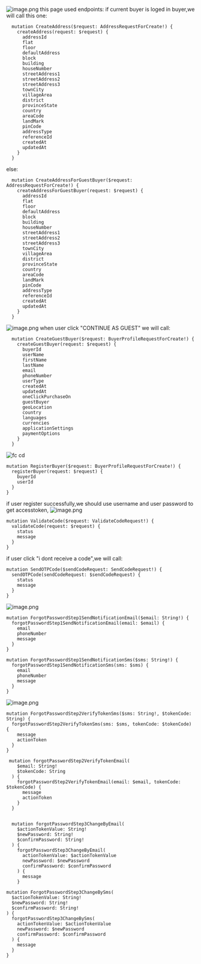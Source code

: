 ![image.png](https://upload-images.jianshu.io/upload_images/9126595-ad81fa4368f7342c.png?imageMogr2/auto-orient/strip%7CimageView2/2/w/1240)
this page used endpoints:
if current buyer is loged in buyer,we will call this one:

```
  mutation CreateAddress($request: AddressRequestForCreate!) {
    createAddress(request: $request) {
      addressId
      flat
      floor
      defaultAddress
      block
      building
      houseNumber
      streetAddress1
      streetAddress2
      streetAddress3
      townCity
      villageArea
      district
      provinceState
      country
      areaCode
      landMark
      pinCode
      addressType
      referenceId
      createdAt
      updatedAt
    }
  }
```

else:

```
  mutation CreateAddressForGuestBuyer($request: AddressRequestForCreate!) {
    createAddressForGuestBuyer(request: $request) {
      addressId
      flat
      floor
      defaultAddress
      block
      building
      houseNumber
      streetAddress1
      streetAddress2
      streetAddress3
      townCity
      villageArea
      district
      provinceState
      country
      areaCode
      landMark
      pinCode
      addressType
      referenceId
      createdAt
      updatedAt
    }
  }
```

![image.png](https://upload-images.jianshu.io/upload_images/9126595-c53d9600446036a4.png?imageMogr2/auto-orient/strip%7CimageView2/2/w/1240)
when user click "CONTINUE AS GUEST"
we will call:

```
  mutation CreateGuestBuyer($request: BuyerProfileRequestForCreate!) {
    createGuestBuyer(request: $request) {
      buyerId
      userName
      firstName
      lastName
      email
      phoneNumber
      userType
      createdAt
      updatedAt
      oneClickPurchaseOn
      guestBuyer
      geoLocation
      country
      languages
      currencies
      applicationSettings
      paymentOptions
    }
  }
```

![fc cd](https://upload-images.jianshu.io/upload_images/9126595-30f42bed92369187.png?imageMogr2/auto-orient/strip%7CimageView2/2/w/1240)

```
mutation RegisterBuyer($request: BuyerProfileRequestForCreate!) {
  registerBuyer(request: $request) {
    buyerId
    userId
  }
}
```

if user register successfully,we should use username and user password to get accesstoken,
![image.png](https://upload-images.jianshu.io/upload_images/9126595-7e132ce6af7c23ac.png?imageMogr2/auto-orient/strip%7CimageView2/2/w/1240)

```
mutation ValidateCode($request: ValidateCodeRequest!) {
  validateCode(request: $request) {
    status
    message
  }
}
```

if user click "i dont receive a code",we will call:

```
mutation SendOTPCode($sendCodeRequest: SendCodeRequest!) {
  sendOTPCode(sendCodeRequest: $sendCodeRequest) {
    status
    message
  }
}
```

![image.png](https://upload-images.jianshu.io/upload_images/9126595-39d5dae2f803e7ae.png?imageMogr2/auto-orient/strip%7CimageView2/2/w/1240)

```
mutation ForgotPasswordStep1SendNotificationEmail($email: String!) {
  forgotPasswordStep1SendNotificationEmail(email: $email) {
    email
    phoneNumber
    message
  }
}
```

```
mutation ForgotPasswordStep1SendNotificationSms($sms: String!) {
  forgotPasswordStep1SendNotificationSms(sms: $sms) {
    email
    phoneNumber
    message
  }
}
```

![image.png](https://upload-images.jianshu.io/upload_images/9126595-0d1c2d0efe6ce4cf.png?imageMogr2/auto-orient/strip%7CimageView2/2/w/1240)

```
mutation ForgotPasswordStep2VerifyTokenSms($sms: String!, $tokenCode: String) {
  forgotPasswordStep2VerifyTokenSms(sms: $sms, tokenCode: $tokenCode) {
    message
    actionToken
  }
}
```

```
 mutation forgotPasswordStep2VerifyTokenEmail(
    $email: String!
    $tokenCode: String
  ) {
    forgotPasswordStep2VerifyTokenEmail(email: $email, tokenCode: $tokenCode) {
      message
      actionToken
    }
  }
```

```

  mutation forgotPasswordStep3ChangeByEmail(
    $actionTokenValue: String!
    $newPassword: String!
    $confirmPassword: String!
  ) {
    forgotPasswordStep3ChangeByEmail(
      actionTokenValue: $actionTokenValue
      newPassword: $newPassword
      confirmPassword: $confirmPassword
    ) {
      message
    }
```

```
mutation ForgotPasswordStep3ChangeBySms(
  $actionTokenValue: String!
  $newPassword: String!
  $confirmPassword: String!
) {
  forgotPasswordStep3ChangeBySms(
    actionTokenValue: $actionTokenValue
    newPassword: $newPassword
    confirmPassword: $confirmPassword
  ) {
    message
  }
}
```
